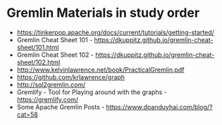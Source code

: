# Gremlin Materials in study order
* https://tinkerpop.apache.org/docs/current/tutorials/getting-started/
* Gremlin Cheat Sheet 101 - https://dkuppitz.github.io/gremlin-cheat-sheet/101.html
* Gremlin Cheat Sheet 102 - https://dkuppitz.github.io/gremlin-cheat-sheet/102.html
* http://www.kelvinlawrence.net/book/PracticalGremlin.pdf
* https://github.com/krlawrence/graph
* http://sql2gremlin.com/
* Gremlify - Tool for Playing around with the graphs - https://gremlify.com/
* Some Apache Gremlin Posts	- https://www.doanduyhai.com/blog/?cat=58
